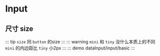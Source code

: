 # Input

## 尺寸 size

::: tip
 `size` 同 `button` 的size
:::
::: warning
 `mini` 和 `tiny` 没什么本质上的不同 `mini` 的内边距比 `tiny` 小2px
:::
::: demo 
dataInput/input/basic
:::
